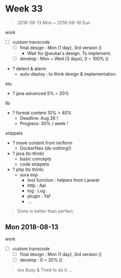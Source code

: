 # Week 33

> 2018-08-13 Mon ~ 2018-08-19 Sun

work

- [ ] custom transcode
    - [ ] final design : Mon (1 day), 3rd version ()
        - Wait for @wukai's design. To implement.
    - [ ] develop : Mon ~ Wed (3 days), 0 ~ 100% ()
- ? detect & alarm
    - auto-deploy : to think design & implementation

stu

- ? java advanced 5% ~ 20%

lib

- ? format content 10% > 40%
    - Deadline: Aug 26 !
    - Progress: 30% / week !

snippets

- ? move content from im/form
    - Dockerfiles (do nothing!)
- ? java (to think)
    - basic concepts
    - code snippets
- ? php (to think)
    - sora exp
        - tool function : helpers from Lavarel
        - http : Api
        - log : Log
        - plugin : Yaf
        - …

> Done is better than perfect.

## Mon 2018-08-13

work

- [ ] custom transcode
    - [ ] final design : Mon (1 day), 3rd version ()
    - [ ] develop : 0 ~ 20% ()

> too Busy & Tired to do it …
